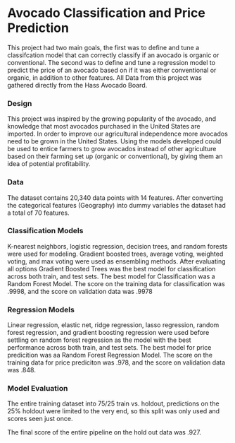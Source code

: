 # Avocado Classification and Price Prediction

This project had two main goals, the first was to define and tune a classifcation model that can correctly classify if an avocado is organic or conventional. The second was to define and tune a regression model to predict the price of an avocado based on if it was either conventional or organic, in addition to other features. All Data from this project was gathered directly from the Hass Avocado Board. 

### Design
This project was inspired by the growing popularity of the avocado, and knowledge that most avocados purchased in the United States are imported. In order to improve our agricultural independence more avocados need to be grown in the United States. Using the models developed could be used to entice farmers to grow avocados instead of other agriculture based on their farming set up (organic or conventional), by giving them an idea of potential profitability.

### Data
The dataset contains 20,340 data points with 14 features. After converting the categorical features (Geography) into dummy variables the dataset had a total of 70 features.


### Classification Models

K-nearest neighbors, logistic regression, decision trees, and random forests were used for modeling. Gradient boosted trees, average voting, weighted voting, and max voting were used as ensembling methods. After evaluating all options Gradient Boosted Trees was the best model for classification across both train, and test sets. The best model for Classification was a Random Forest Model. The score on the training data for classification was .9998, and the score on validation data was .9978

### Regression Models

Linear regression, elastic net, ridge regression, lasso regression, random forest regression, and gradient boosting regression were used before settling on random forest regression as the model with the best performance across both train, and test sets. The best model for price predicition was aa Random Forest Regression Model. The score on the training data for price prediciton was .978, and the score on validation data was .848. 

### Model Evaluation

The entire training dataset into 75/25 train vs. holdout, predictions on the 25% holdout were limited to the very end, so this split was only used and scores seen just once.

The final score of the entire pipeline on the hold out data was .927. 
